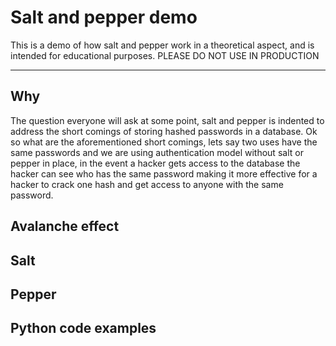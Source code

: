 # **Salt and pepper demo**
This is a demo of how salt and pepper work in a theoretical aspect, and is intended for educational purposes. PLEASE DO NOT USE IN PRODUCTION

---
## **Why**

The question everyone will ask at some point, salt and pepper is indented to address the short comings of storing hashed passwords in a database. Ok so what are the aforementioned short comings, lets say two uses have the same passwords and we are using authentication model without salt or pepper in place, in the event a hacker gets access to the database the hacker can see who has the same password making it more effective for a hacker to crack one hash and get access to anyone with the same password.

## **Avalanche effect**

## **Salt**

## **Pepper**

## **Python code examples**